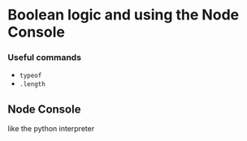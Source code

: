 # Boolean logic and using the Node Console

### Useful commands
* `typeof`
* `.length`

## Node Console
like the python interpreter

